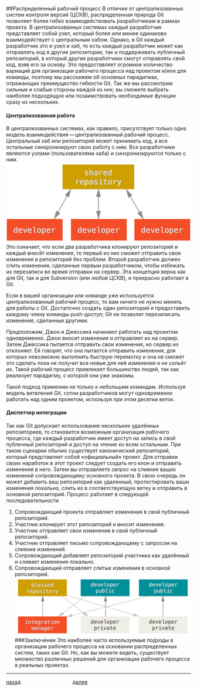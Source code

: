 ##Распределенный рабочий процесс
В отличие от централизованных систем контроля версий (ЦСКВ), распределенная природа Git позволяет более гибко взаимодействовать разработчикам в рамках проекта. В централизованных системах каждый разработчик представляет собой узел, который более или менее одинаково взаимодействует с центральным хабом. Однако, в Git каждый разработчик это и узел и хаб, то есть каждый разработчик может как отправлять код в другие репозитории, так и поддерживать публичный репозиторий, в который другие разработчики смогут отправлять свой код, взяв его за основу. Это предоставляет огромное количество вариаций для организации рабочего процесса над проектом и/или для команды, поэтому мы расскажем об основных парадигмах, отражающих преимущество гибкости Git. Так же мы рассмотрим сильные и слабые стороны каждой из них; вы сможете выбрать наиболее подходящую или позаимствовать необходимые функции сразу из нескольких.

#### Централизованная работа
В централизованных системах, как правило, присутствует только одна модель взаимодействия — централизованный рабочий процесс. Центральный хаб или репозиторий может принимать код, а все остальные синхронизируют свою работу с ним. Все разработчики являются узлами (пользователями хаба) и синхронизируются только с ним.
![](img/centralized_workflow.png)
Это означает, что если два разработчика клонируют репозиторий и каждый внесёт изменения, то первый из них сможет отправить свои изменения в репозиторий без проблем. Второй разработчик должен слить изменения, сделанные первым разработчиком, чтобы избежать их перезаписи во время отправки на сервер. Эта концепция верна как для Git, так и для Subversion (или любой ЦСКВ), и прекрасно работает в Git.

Если в вашей организации или команде уже используется централизованный рабочий процесс, то вам ничего не нужно менять для работы с Git. Достаточно создать один репозиторий и предоставить каждому члену команды push-доступ; Git не позволит перезаписать изменения, сделанные другими.

Предположим, Джон и Джессика начинают работать над проектом одновременно. Джон вносит изменения и отправляет их на сервер. Затем Джессика пытается отправить свои изменения, но сервер их отклоняет. Ей говорят, что она пытается отправить изменения, для которых невозможно выполнить быструю перемотку и она не сможет это сделать пока не получит все новые для неё изменения и не сольёт их. Такой рабочий процесс привлекает большинство людей, так как реализует парадигму, с которой они уже знакомы.

Такой подход применим не только к небольшим командам. Используя модель ветвления Git, сотни разработчиков могут одновременно работать над одним проектом, используя при этом десятки веток.

#### Диспетчер интеграции
Так как Git допускает использование нескольких удалённых репозиториев, то становится возможным организация рабочего процесса, где каждый разработчик имеет доступ на запись в свой публичный репозиторий и доступ на чтение ко всем остальным. При таком сценарии обычно существует канонический репозиторий, который представляет собой «официальный» проект. Для отправки своих наработок в этот проект следует создать его клон и отправить изменения в него. Затем вы отправляете запрос на слияние ваших изменений сопровождающему основного проекта. В свою очередь он может добавить ваш репозиторий как удаленный, протестировать ваши изменения локально, слить их в соответствующую ветку и отправить в основной репозиторий. Процесс работает в следующей последовательности

1. Сопровождающий проекта отправляет изменения в свой публичный репозиторий.
2. Участник клонирует этот репозиторий и вносит изменения.
3. Участник отправляет свои изменения в свой публичный репозиторий.
4. Участник отправляет письмо сопровождающему с запросом на слияние изменений.
5. Сопровождающий добавляет репозиторий участника как удалённый и сливает изменения локально.
6. Сопровождающий отправляет слитые изменения в основной репозиторий.
   ![](img/integration-manager.png)
   ###Заключение
   Это наиболее часто используемые подходы в организации рабочего процесса на основании распределенных систем, таких как Git. Но, как вы можете видеть, существует множество различных решений для организации рабочего процесса в реальных проектах.

---

[назад](./branch.md "Вернуться назад")                                    [далее](./gui.md "Следующая страница")
